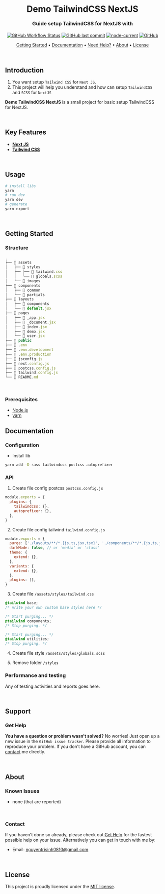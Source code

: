 # <h1 align="center" style="font-weight: bold; margin-top: 20px; margin-bottom: 20px;">Demo TailwindCSS NextJS</h1>
  
<h3 align="center" style="font-weight: bold; margin-top: 20px; margin-bottom: 20px;">Guide setup TailwindCSS for NextJS with </h3>
  
<p align="center">
  <a href="https://github.com/nguyentrisinh/demo-nextjs-tailwindcss"><img alt="GitHub Workflow Status" src="https://img.shields.io/github/workflow/status/nguyentrisinh/demo-nextjs-tailwindcss/build"></a>
  <a href="#last-commit"><img alt="GitHub last commit" src="https://img.shields.io/github/last-commit/nguyentrisinh/demo-nextjs-tailwindcss"></a>
  <a href="#node-current"><img alt="node-current" src="https://img.shields.io/node/v/next"></a>
  <a href="#license"><img alt="GitHub" src="https://img.shields.io/github/license/nguyentrisinh/demo-nextjs-tailwindcss"></a>
</p>
  
<p align="center">
  <a href="#getting-started">Getting Started</a> •
  <a href="#documentation">Documentation</a> •
  <a href="#support">Need Help?</a> •
  <a href="#about">About</a> •
  <a href="#license">License</a>
</p>
  
<br/>

## Introduction

1. You want setup `Tailwind CSS` for `Next JS`.
2. This project will help you understand and how can setup `TailwindCSS` and `SCSS` for `NextJS`
  
**Demo TailwindCSS NextJS** is a small project for basic setup TailwindCSS for NextJS.

<br/>
  
## Key Features

- **[Next JS](https://nextjs.org/docs/getting-started)**
- **[Tailwind CSS](https://tailwindcss.com/)**

<br/>
  
## Usage

```sh
# install libs
yarn
# run dev
yarn dev
# generate
yarn export
```

<br/>
  
## Getting Started

### **Structure**

```js
.
├── 📁 assets
│   ├── 📁 styles
│   ├── ├── 📝 tailwind.css
│   │   └── 📝 globals.scss
│   └── 📁 images
├── 📁 components
│   ├── 📁 common
│   └── 📁 partials
├── 📁 layouts
│   ├── 📁 components
│   └── 📝 default.jsx
├── 📁 pages
│   ├── 📝 _app.jsx
│   ├── 📝 _document.jsx
│   ├── 📝 index.jsx
│   ├── 📝 demo.jsx
│   └── 📝 user.jsx
├── 📁 public
├── 📝 .env
├── 📝 .env.development
├── 📝 .env.production
├── 📝 jsconfig.js
├── 📝 next.config.js
├── 📝 postcss.config.js
├── 📝 tailwind.config.js
└── 📝 README.md
```

<br/>

### **Prerequisites**

- [Node.js](https://nodejs.org/en)
- [yarn](https://yarnpkg.com/getting-started/install)
  
## Documentation

### **Configuration**

- Install lib

```bash
yarn add -D sass tailwindcss postcss autoprefixer
```

### **API**

1. Create file config postcss `postcss.config.js`

  ```js
  module.exports = {
    plugins: {
      tailwindcss: {},
      autoprefixer: {},
    },
  }
  ```

2. Create file config tailwind `tailwind.config.js`

  ```js
  module.exports = {
    purge: ['./layouts/**/*.{js,ts,jsx,tsx}', './components/**/*.{js,ts,jsx,tsx}', './pages/**/*.{js,ts,jsx,tsx}'],
    darkMode: false, // or 'media' or 'class'
    theme: {
      extend: {},
    },
    variants: {
      extend: {},
    },
    plugins: [],
  }
  ```

3. Create file `/assets/styles/tailwind.css`

  ```css
  @tailwind base;
  /* Write your own custom base styles here */

  /* Start purging... */
  @tailwind components;
  /* Stop purging. */

  /* Start purging... */
  @tailwind utilities;
  /* Stop purging. */
  ```

4. Create file style `/assets/styles/globals.scss`

5. Remove folder `/styles`

### **Performance and testing**

Any of testing activities and reports goes here.

<br/>

## Support
  
### **Get Help**
  
**You have a question or problem wasn't solved?** No worries! Just open up a new issue in the `GitHub issue tracker`. Please provide all information to reproduce your problem. If you don't have a GitHub account, you can [contact](#contact) me directly.
  
<br/>
  
## About

### **Known Issues**
  
 - none (that are reported)

<br/>
  
### **Contact**
  
If you haven't done so already, please check out [Get Help](#get-help) for the fastest possible help on your issue. Alternatively you can get in touch with me by:

- Email: nguyentrisinh0810@gmail.com
  
<br/>

## License

This project is proudly licensed under the [MIT license][git-license].

<!-- LINKS -->
<!-- in-line references: websites -->
[sinhnt.com]:https://sinhnt.com
[react-bootstrap]:https://react-bootstrap.github.io/

<!-- in-line references to github -->

[git-profile]:https://github.com/nguyentrisinh
[git-readme]:README.md
[git-license]:LICENSE.md